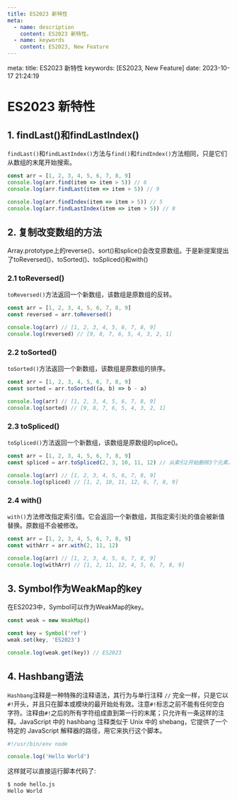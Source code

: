 ```yaml
---
title: ES2023 新特性
meta:
  - name: description
    content: ES2023 新特性。
  - name: keywords
    content: ES2023, New Feature
---
```


<route lang="yaml">
meta:
  title: ES2023 新特性
  keywords: [ES2023, New Feature]
  date: 2023-10-17 21:24:19
</route>

# ES2023 新特性

## 1. findLast()和findLastIndex()

`findLast()`和`findLastIndex()`方法与`find()`和`findIndex()`方法相同，只是它们从数组的末尾开始搜索。

```js
const arr = [1, 2, 3, 4, 5, 6, 7, 8, 9]
console.log(arr.find(item => item > 5)) // 6
console.log(arr.findLast(item => item > 5)) // 9

console.log(arr.findIndex(item => item > 5)) // 5
console.log(arr.findLastIndex(item => item > 5)) // 8
```

## 2. 复制改变数组的方法

Array.prototype上的reverse()、sort()和splice()会改变原数组。于是新提案提出了toReversed()、toSorted()、toSpliced()和with()

### 2.1 toReversed()

`toReversed()`方法返回一个新数组，该数组是原数组的反转。

```js
const arr = [1, 2, 3, 4, 5, 6, 7, 8, 9]
const reversed = arr.toReversed()

console.log(arr) // [1, 2, 3, 4, 5, 6, 7, 8, 9]
console.log(reversed) // [9, 8, 7, 6, 5, 4, 3, 2, 1]
```

### 2.2 toSorted()

`toSorted()`方法返回一个新数组，该数组是原数组的排序。

```js
const arr = [1, 2, 3, 4, 5, 6, 7, 8, 9]
const sorted = arr.toSorted((a, b) => b - a)

console.log(arr) // [1, 2, 3, 4, 5, 6, 7, 8, 9]
console.log(sorted) // [9, 8, 7, 6, 5, 4, 3, 2, 1]
```

### 2.3 toSpliced()

`toSpliced()`方法返回一个新数组，该数组是原数组的splice()。

```js
const arr = [1, 2, 3, 4, 5, 6, 7, 8, 9]
const spliced = arr.toSpliced(2, 3, 10, 11, 12) // 从索引2开始删除3个元素，并插入10, 11, 12

console.log(arr) // [1, 2, 3, 4, 5, 6, 7, 8, 9]
console.log(spliced) // [1, 2, 10, 11, 12, 6, 7, 8, 9]
```

### 2.4 with()

`with()`方法修改指定索引值。它会返回一个新数组，其指定索引处的值会被新值替换。原数组不会被修改。

```js
const arr = [1, 2, 3, 4, 5, 6, 7, 8, 9]
const withArr = arr.with(2, 11, 12)

console.log(arr) // [1, 2, 3, 4, 5, 6, 7, 8, 9]
console.log(withArr) // [1, 2, 11, 12, 4, 5, 6, 7, 8, 9]
```

## 3. Symbol作为WeakMap的key

在ES2023中，Symbol可以作为WeakMap的key。

```js
const weak = new WeakMap()

const key = Symbol('ref')
weak.set(key, 'ES2023')

console.log(weak.get(key)) // ES2023
```

## 4. Hashbang语法

`Hashbang`注释是一种特殊的注释语法，其行为与单行注释 `//` 完全一样，只是它以`#!`开头，并且只在脚本或模块的最开始处有效。注意`#!`标志之前不能有任何空白字符。注释由`#!`之后的所有字符组成直到第一行的末尾；只允许有一条这样的注释。JavaScript 中的 hashbang 注释类似于 Unix 中的 shebang，它提供了一个特定的 JavaScript 解释器的路径，用它来执行这个脚本。

```js
#!/usr/bin/env node

console.log('Hello World')
```

这样就可以直接运行脚本代码了:

```bash
$ node hello.js
Hello World
```
